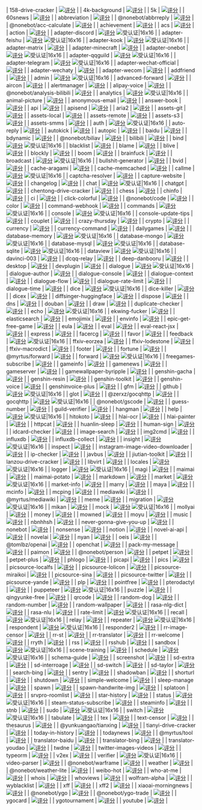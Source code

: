 | 158-drive-cracker | [![评分](https://badge.koishi.chat/rating/koishi-plugin-158-drive-cracker)](https://www.npmjs.com/package/koishi-plugin-158-drive-cracker) |
| 4k-background | [![评分](https://badge.koishi.chat/rating/koishi-plugin-4k-background)](https://www.npmjs.com/package/koishi-plugin-4k-background) |
| 5k | [![评分](https://badge.koishi.chat/rating/koishi-plugin-5k)](https://www.npmjs.com/package/koishi-plugin-5k) |
| 60snews | [![评分](https://badge.koishi.chat/rating/koishi-plugin-60snews)](https://www.npmjs.com/package/koishi-plugin-60snews) |
| abbreviation | [![评分](https://badge.koishi.chat/rating/koishi-plugin-abbreviation)](https://www.npmjs.com/package/koishi-plugin-abbreviation) |
| @nonebot/abbrreply | [![评分](https://badge.koishi.chat/rating/@nonebot/koishi-plugin-abbrreply)](https://www.npmjs.com/package/%40nonebot%2Fkoishi-plugin-abbrreply) |
| @nonebot/acc-calculate | [![评分](https://badge.koishi.chat/rating/@nonebot/koishi-plugin-acc-calculate)](https://www.npmjs.com/package/%40nonebot%2Fkoishi-plugin-acc-calculate) |
| achievement | [![评分](https://badge.koishi.chat/rating/koishi-plugin-achievement)](https://www.npmjs.com/package/koishi-plugin-achievement) |
| acs | [![评分](https://badge.koishi.chat/rating/koishi-plugin-acs)](https://www.npmjs.com/package/koishi-plugin-acs) |
| action | [![评分](https://badge.koishi.chat/rating/koishi-plugin-action)](https://www.npmjs.com/package/koishi-plugin-action) |
| adapter-discord | [![评分](https://badge.koishi.chat/rating/@koishijs/plugin-adapter-discord)](https://www.npmjs.com/package/%40koishijs%2Fplugin-adapter-discord) ![受认证|16x16](upload://nEu5NpYObSUxSNq2YszbREIgDoE.png) |
| adapter-feishu | [![评分](https://badge.koishi.chat/rating/@koishijs/plugin-adapter-feishu)](https://www.npmjs.com/package/%40koishijs%2Fplugin-adapter-feishu) ![受认证|16x16](upload://nEu5NpYObSUxSNq2YszbREIgDoE.png) |
| adapter-kook | [![评分](https://badge.koishi.chat/rating/@koishijs/plugin-adapter-kook)](https://www.npmjs.com/package/%40koishijs%2Fplugin-adapter-kook) ![受认证|16x16](upload://nEu5NpYObSUxSNq2YszbREIgDoE.png) |
| adapter-matrix | [![评分](https://badge.koishi.chat/rating/koishi-plugin-adapter-matrix)](https://www.npmjs.com/package/koishi-plugin-adapter-matrix) |
| adapter-minecraft | [![评分](https://badge.koishi.chat/rating/koishi-plugin-adapter-minecraft)](https://www.npmjs.com/package/koishi-plugin-adapter-minecraft) |
| adapter-onebot | [![评分](https://badge.koishi.chat/rating/@koishijs/plugin-adapter-onebot)](https://www.npmjs.com/package/%40koishijs%2Fplugin-adapter-onebot) ![受认证|16x16](upload://nEu5NpYObSUxSNq2YszbREIgDoE.png) |
| adapter-qqguild | [![评分](https://badge.koishi.chat/rating/@koishijs/plugin-adapter-qqguild)](https://www.npmjs.com/package/%40koishijs%2Fplugin-adapter-qqguild) ![受认证|16x16](upload://nEu5NpYObSUxSNq2YszbREIgDoE.png) |
| adapter-telegram | [![评分](https://badge.koishi.chat/rating/@koishijs/plugin-adapter-telegram)](https://www.npmjs.com/package/%40koishijs%2Fplugin-adapter-telegram) ![受认证|16x16](upload://nEu5NpYObSUxSNq2YszbREIgDoE.png) |
| adapter-wechat-official | [![评分](https://badge.koishi.chat/rating/koishi-plugin-adapter-wechat-official)](https://www.npmjs.com/package/koishi-plugin-adapter-wechat-official) |
| adapter-wechaty | [![评分](https://badge.koishi.chat/rating/koishi-plugin-adapter-wechaty)](https://www.npmjs.com/package/koishi-plugin-adapter-wechaty) |
| adapter-wecom | [![评分](https://badge.koishi.chat/rating/koishi-plugin-adapter-wecom)](https://www.npmjs.com/package/koishi-plugin-adapter-wecom) |
| addfriend | [![评分](https://badge.koishi.chat/rating/koishi-plugin-addfriend)](https://www.npmjs.com/package/koishi-plugin-addfriend) |
| admin | [![评分](https://badge.koishi.chat/rating/@koishijs/plugin-admin)](https://www.npmjs.com/package/%40koishijs%2Fplugin-admin) ![受认证|16x16](upload://nEu5NpYObSUxSNq2YszbREIgDoE.png) |
| advanced-forward | [![评分](https://badge.koishi.chat/rating/koishi-plugin-advanced-forward)](https://www.npmjs.com/package/koishi-plugin-advanced-forward) |
| aircon | [![评分](https://badge.koishi.chat/rating/koishi-plugin-aircon)](https://www.npmjs.com/package/koishi-plugin-aircon) |
| alertmanager | [![评分](https://badge.koishi.chat/rating/koishi-plugin-alertmanager)](https://www.npmjs.com/package/koishi-plugin-alertmanager) |
| alipay-voice | [![评分](https://badge.koishi.chat/rating/koishi-plugin-alipay-voice)](https://www.npmjs.com/package/koishi-plugin-alipay-voice) |
| @nonebot/analysis-bilibili | [![评分](https://badge.koishi.chat/rating/@nonebot/koishi-plugin-analysis-bilibili)](https://www.npmjs.com/package/%40nonebot%2Fkoishi-plugin-analysis-bilibili) |
| analytics | [![评分](https://badge.koishi.chat/rating/@koishijs/plugin-analytics)](https://www.npmjs.com/package/%40koishijs%2Fplugin-analytics) ![受认证|16x16](upload://nEu5NpYObSUxSNq2YszbREIgDoE.png) |
| animal-picture | [![评分](https://badge.koishi.chat/rating/koishi-plugin-animal-picture)](https://www.npmjs.com/package/koishi-plugin-animal-picture) |
| anonymous-email | [![评分](https://badge.koishi.chat/rating/koishi-plugin-anonymous-email)](https://www.npmjs.com/package/koishi-plugin-anonymous-email) |
| answer-book | [![评分](https://badge.koishi.chat/rating/koishi-plugin-answer-book)](https://www.npmjs.com/package/koishi-plugin-answer-book) |
| api | [![评分](https://badge.koishi.chat/rating/koishi-plugin-api)](https://www.npmjs.com/package/koishi-plugin-api) |
| apisend | [![评分](https://badge.koishi.chat/rating/koishi-plugin-apisend)](https://www.npmjs.com/package/koishi-plugin-apisend) |
| aria2 | [![评分](https://badge.koishi.chat/rating/koishi-plugin-aria2)](https://www.npmjs.com/package/koishi-plugin-aria2) |
| assets-git | [![评分](https://badge.koishi.chat/rating/koishi-plugin-assets-git)](https://www.npmjs.com/package/koishi-plugin-assets-git) |
| assets-local | [![评分](https://badge.koishi.chat/rating/koishi-plugin-assets-local)](https://www.npmjs.com/package/koishi-plugin-assets-local) |
| assets-remote | [![评分](https://badge.koishi.chat/rating/koishi-plugin-assets-remote)](https://www.npmjs.com/package/koishi-plugin-assets-remote) |
| assets-s3 | [![评分](https://badge.koishi.chat/rating/koishi-plugin-assets-s3)](https://www.npmjs.com/package/koishi-plugin-assets-s3) |
| assets-smms | [![评分](https://badge.koishi.chat/rating/koishi-plugin-assets-smms)](https://www.npmjs.com/package/koishi-plugin-assets-smms) |
| auth | [![评分](https://badge.koishi.chat/rating/@koishijs/plugin-auth)](https://www.npmjs.com/package/%40koishijs%2Fplugin-auth) ![受认证|16x16](upload://nEu5NpYObSUxSNq2YszbREIgDoE.png) |
| auto-reply | [![评分](https://badge.koishi.chat/rating/koishi-plugin-auto-reply)](https://www.npmjs.com/package/koishi-plugin-auto-reply) |
| autokick | [![评分](https://badge.koishi.chat/rating/koishi-plugin-autokick)](https://www.npmjs.com/package/koishi-plugin-autokick) |
| autopic | [![评分](https://badge.koishi.chat/rating/koishi-plugin-autopic)](https://www.npmjs.com/package/koishi-plugin-autopic) |
| baidu | [![评分](https://badge.koishi.chat/rating/koishi-plugin-baidu)](https://www.npmjs.com/package/koishi-plugin-baidu) |
| bdynamic | [![评分](https://badge.koishi.chat/rating/koishi-plugin-bdynamic)](https://www.npmjs.com/package/koishi-plugin-bdynamic) |
| @nonebot/biliav | [![评分](https://badge.koishi.chat/rating/@nonebot/koishi-plugin-biliav)](https://www.npmjs.com/package/%40nonebot%2Fkoishi-plugin-biliav) |
| bilibili | [![评分](https://badge.koishi.chat/rating/koishi-plugin-bilibili)](https://www.npmjs.com/package/koishi-plugin-bilibili) |
| bind | [![评分](https://badge.koishi.chat/rating/@koishijs/plugin-bind)](https://www.npmjs.com/package/%40koishijs%2Fplugin-bind) ![受认证|16x16](upload://nEu5NpYObSUxSNq2YszbREIgDoE.png) |
| blacklist | [![评分](https://badge.koishi.chat/rating/koishi-plugin-blacklist)](https://www.npmjs.com/package/koishi-plugin-blacklist) |
| blame | [![评分](https://badge.koishi.chat/rating/koishi-plugin-blame)](https://www.npmjs.com/package/koishi-plugin-blame) |
| blive | [![评分](https://badge.koishi.chat/rating/koishi-plugin-blive)](https://www.npmjs.com/package/koishi-plugin-blive) |
| blockly | [![评分](https://badge.koishi.chat/rating/koishi-plugin-blockly)](https://www.npmjs.com/package/koishi-plugin-blockly) |
| boom | [![评分](https://badge.koishi.chat/rating/koishi-plugin-boom)](https://www.npmjs.com/package/koishi-plugin-boom) |
| brainfuck | [![评分](https://badge.koishi.chat/rating/koishi-plugin-brainfuck)](https://www.npmjs.com/package/koishi-plugin-brainfuck) |
| broadcast | [![评分](https://badge.koishi.chat/rating/@koishijs/plugin-broadcast)](https://www.npmjs.com/package/%40koishijs%2Fplugin-broadcast) ![受认证|16x16](upload://nEu5NpYObSUxSNq2YszbREIgDoE.png) |
| bullshit-generator | [![评分](https://badge.koishi.chat/rating/koishi-plugin-bullshit-generator)](https://www.npmjs.com/package/koishi-plugin-bullshit-generator) |
| bvid | [![评分](https://badge.koishi.chat/rating/koishi-plugin-bvid)](https://www.npmjs.com/package/koishi-plugin-bvid) |
| cache-aragami | [![评分](https://badge.koishi.chat/rating/koishi-plugin-cache-aragami)](https://www.npmjs.com/package/koishi-plugin-cache-aragami) |
| cache-memcached | [![评分](https://badge.koishi.chat/rating/koishi-plugin-cache-memcached)](https://www.npmjs.com/package/koishi-plugin-cache-memcached) |
| callme | [![评分](https://badge.koishi.chat/rating/@koishijs/plugin-callme)](https://www.npmjs.com/package/%40koishijs%2Fplugin-callme) ![受认证|16x16](upload://nEu5NpYObSUxSNq2YszbREIgDoE.png) |
| captcha-resolver | [![评分](https://badge.koishi.chat/rating/koishi-plugin-captcha-resolver)](https://www.npmjs.com/package/koishi-plugin-captcha-resolver) |
| capture-website | [![评分](https://badge.koishi.chat/rating/koishi-plugin-capture-website)](https://www.npmjs.com/package/koishi-plugin-capture-website) |
| changelog | [![评分](https://badge.koishi.chat/rating/koishi-plugin-changelog)](https://www.npmjs.com/package/koishi-plugin-changelog) |
| chat | [![评分](https://badge.koishi.chat/rating/@koishijs/plugin-chat)](https://www.npmjs.com/package/%40koishijs%2Fplugin-chat) ![受认证|16x16](upload://nEu5NpYObSUxSNq2YszbREIgDoE.png) |
| chatgpt | [![评分](https://badge.koishi.chat/rating/koishi-plugin-chatgpt)](https://www.npmjs.com/package/koishi-plugin-chatgpt) |
| chentong-drive-cracker | [![评分](https://badge.koishi.chat/rating/koishi-plugin-chentong-drive-cracker)](https://www.npmjs.com/package/koishi-plugin-chentong-drive-cracker) |
| chess | [![评分](https://badge.koishi.chat/rating/koishi-plugin-chess)](https://www.npmjs.com/package/koishi-plugin-chess) |
| chinfo | [![评分](https://badge.koishi.chat/rating/koishi-plugin-chinfo)](https://www.npmjs.com/package/koishi-plugin-chinfo) |
| ci | [![评分](https://badge.koishi.chat/rating/koishi-plugin-ci)](https://www.npmjs.com/package/koishi-plugin-ci) |
| click-colorful | [![评分](https://badge.koishi.chat/rating/koishi-plugin-click-colorful)](https://www.npmjs.com/package/koishi-plugin-click-colorful) |
| @nonebot/code | [![评分](https://badge.koishi.chat/rating/@nonebot/koishi-plugin-code)](https://www.npmjs.com/package/%40nonebot%2Fkoishi-plugin-code) |
| color | [![评分](https://badge.koishi.chat/rating/koishi-plugin-color)](https://www.npmjs.com/package/koishi-plugin-color) |
| command-webhook | [![评分](https://badge.koishi.chat/rating/koishi-plugin-command-webhook)](https://www.npmjs.com/package/koishi-plugin-command-webhook) |
| commands | [![评分](https://badge.koishi.chat/rating/@koishijs/plugin-commands)](https://www.npmjs.com/package/%40koishijs%2Fplugin-commands) ![受认证|16x16](upload://nEu5NpYObSUxSNq2YszbREIgDoE.png) |
| console | [![评分](https://badge.koishi.chat/rating/@koishijs/plugin-console)](https://www.npmjs.com/package/%40koishijs%2Fplugin-console) ![受认证|16x16](upload://nEu5NpYObSUxSNq2YszbREIgDoE.png) |
| console-update-tips | [![评分](https://badge.koishi.chat/rating/koishi-plugin-console-update-tips)](https://www.npmjs.com/package/koishi-plugin-console-update-tips) |
| couplet | [![评分](https://badge.koishi.chat/rating/koishi-plugin-couplet)](https://www.npmjs.com/package/koishi-plugin-couplet) |
| crazy-thursday | [![评分](https://badge.koishi.chat/rating/koishi-plugin-crazy-thursday)](https://www.npmjs.com/package/koishi-plugin-crazy-thursday) |
| crypto | [![评分](https://badge.koishi.chat/rating/koishi-plugin-crypto)](https://www.npmjs.com/package/koishi-plugin-crypto) |
| currency | [![评分](https://badge.koishi.chat/rating/koishi-plugin-currency)](https://www.npmjs.com/package/koishi-plugin-currency) |
| currency-command | [![评分](https://badge.koishi.chat/rating/koishi-plugin-currency-command)](https://www.npmjs.com/package/koishi-plugin-currency-command) |
| dailygames | [![评分](https://badge.koishi.chat/rating/koishi-plugin-dailygames)](https://www.npmjs.com/package/koishi-plugin-dailygames) |
| database-memory | [![评分](https://badge.koishi.chat/rating/@koishijs/plugin-database-memory)](https://www.npmjs.com/package/%40koishijs%2Fplugin-database-memory) ![受认证|16x16](upload://nEu5NpYObSUxSNq2YszbREIgDoE.png) |
| database-mongo | [![评分](https://badge.koishi.chat/rating/@koishijs/plugin-database-mongo)](https://www.npmjs.com/package/%40koishijs%2Fplugin-database-mongo) ![受认证|16x16](upload://nEu5NpYObSUxSNq2YszbREIgDoE.png) |
| database-mysql | [![评分](https://badge.koishi.chat/rating/@koishijs/plugin-database-mysql)](https://www.npmjs.com/package/%40koishijs%2Fplugin-database-mysql) ![受认证|16x16](upload://nEu5NpYObSUxSNq2YszbREIgDoE.png) |
| database-sqlite | [![评分](https://badge.koishi.chat/rating/@koishijs/plugin-database-sqlite)](https://www.npmjs.com/package/%40koishijs%2Fplugin-database-sqlite) ![受认证|16x16](upload://nEu5NpYObSUxSNq2YszbREIgDoE.png) |
| dataview | [![评分](https://badge.koishi.chat/rating/@koishijs/plugin-dataview)](https://www.npmjs.com/package/%40koishijs%2Fplugin-dataview) ![受认证|16x16](upload://nEu5NpYObSUxSNq2YszbREIgDoE.png) |
| davinci-003 | [![评分](https://badge.koishi.chat/rating/koishi-plugin-davinci-003)](https://www.npmjs.com/package/koishi-plugin-davinci-003) |
| dcqq-relay | [![评分](https://badge.koishi.chat/rating/koishi-plugin-dcqq-relay)](https://www.npmjs.com/package/koishi-plugin-dcqq-relay) |
| deep-danbooru | [![评分](https://badge.koishi.chat/rating/koishi-plugin-deep-danbooru)](https://www.npmjs.com/package/koishi-plugin-deep-danbooru) |
| desktop | [![评分](https://badge.koishi.chat/rating/koishi-plugin-desktop)](https://www.npmjs.com/package/koishi-plugin-desktop) |
| devplugin | [![评分](https://badge.koishi.chat/rating/koishi-plugin-devplugin)](https://www.npmjs.com/package/koishi-plugin-devplugin) |
| dialogue | [![评分](https://badge.koishi.chat/rating/koishi-plugin-dialogue)](https://www.npmjs.com/package/koishi-plugin-dialogue) ![受认证|16x16](upload://nEu5NpYObSUxSNq2YszbREIgDoE.png) |
| dialogue-author | [![评分](https://badge.koishi.chat/rating/koishi-plugin-dialogue-author)](https://www.npmjs.com/package/koishi-plugin-dialogue-author) |
| dialogue-console | [![评分](https://badge.koishi.chat/rating/koishi-plugin-dialogue-console)](https://www.npmjs.com/package/koishi-plugin-dialogue-console) |
| dialogue-context | [![评分](https://badge.koishi.chat/rating/koishi-plugin-dialogue-context)](https://www.npmjs.com/package/koishi-plugin-dialogue-context) |
| dialogue-flow | [![评分](https://badge.koishi.chat/rating/koishi-plugin-dialogue-flow)](https://www.npmjs.com/package/koishi-plugin-dialogue-flow) |
| dialogue-rate-limit | [![评分](https://badge.koishi.chat/rating/koishi-plugin-dialogue-rate-limit)](https://www.npmjs.com/package/koishi-plugin-dialogue-rate-limit) |
| dialogue-time | [![评分](https://badge.koishi.chat/rating/koishi-plugin-dialogue-time)](https://www.npmjs.com/package/koishi-plugin-dialogue-time) |
| dice | [![评分](https://badge.koishi.chat/rating/koishi-plugin-dice)](https://www.npmjs.com/package/koishi-plugin-dice) ![受认证|16x16](upload://nEu5NpYObSUxSNq2YszbREIgDoE.png) |
| dice-killer | [![评分](https://badge.koishi.chat/rating/koishi-plugin-dice-killer)](https://www.npmjs.com/package/koishi-plugin-dice-killer) |
| dicex | [![评分](https://badge.koishi.chat/rating/koishi-plugin-dicex)](https://www.npmjs.com/package/koishi-plugin-dicex) |
| diffsinger-huggingface | [![评分](https://badge.koishi.chat/rating/koishi-plugin-diffsinger-huggingface)](https://www.npmjs.com/package/koishi-plugin-diffsinger-huggingface) |
| dispose | [![评分](https://badge.koishi.chat/rating/koishi-plugin-dispose)](https://www.npmjs.com/package/koishi-plugin-dispose) |
| dns | [![评分](https://badge.koishi.chat/rating/koishi-plugin-dns)](https://www.npmjs.com/package/koishi-plugin-dns) |
| douban | [![评分](https://badge.koishi.chat/rating/koishi-plugin-douban)](https://www.npmjs.com/package/koishi-plugin-douban) |
| draw | [![评分](https://badge.koishi.chat/rating/koishi-plugin-draw)](https://www.npmjs.com/package/koishi-plugin-draw) |
| duplicate-checker | [![评分](https://badge.koishi.chat/rating/koishi-plugin-duplicate-checker)](https://www.npmjs.com/package/koishi-plugin-duplicate-checker) |
| echo | [![评分](https://badge.koishi.chat/rating/@koishijs/plugin-echo)](https://www.npmjs.com/package/%40koishijs%2Fplugin-echo) ![受认证|16x16](upload://nEu5NpYObSUxSNq2YszbREIgDoE.png) |
| ekwing-fucker | [![评分](https://badge.koishi.chat/rating/koishi-plugin-ekwing-fucker)](https://www.npmjs.com/package/koishi-plugin-ekwing-fucker) |
| elasticsearch | [![评分](https://badge.koishi.chat/rating/koishi-plugin-elasticsearch)](https://www.npmjs.com/package/koishi-plugin-elasticsearch) |
| emojimix | [![评分](https://badge.koishi.chat/rating/koishi-plugin-emojimix)](https://www.npmjs.com/package/koishi-plugin-emojimix) |
| envinfo | [![评分](https://badge.koishi.chat/rating/koishi-plugin-envinfo)](https://www.npmjs.com/package/koishi-plugin-envinfo) |
| epic-get-free-game | [![评分](https://badge.koishi.chat/rating/koishi-plugin-epic-get-free-game)](https://www.npmjs.com/package/koishi-plugin-epic-get-free-game) |
| eula | [![评分](https://badge.koishi.chat/rating/koishi-plugin-eula)](https://www.npmjs.com/package/koishi-plugin-eula) |
| eval | [![评分](https://badge.koishi.chat/rating/koishi-plugin-eval)](https://www.npmjs.com/package/koishi-plugin-eval) |
| eval-react-jsx | [![评分](https://badge.koishi.chat/rating/koishi-plugin-eval-react-jsx)](https://www.npmjs.com/package/koishi-plugin-eval-react-jsx) |
| express | [![评分](https://badge.koishi.chat/rating/koishi-plugin-express)](https://www.npmjs.com/package/koishi-plugin-express) |
| facercg | [![评分](https://badge.koishi.chat/rating/koishi-plugin-facercg)](https://www.npmjs.com/package/koishi-plugin-facercg) |
| favor | [![评分](https://badge.koishi.chat/rating/koishi-plugin-favor)](https://www.npmjs.com/package/koishi-plugin-favor) |
| feedback | [![评分](https://badge.koishi.chat/rating/@koishijs/plugin-feedback)](https://www.npmjs.com/package/%40koishijs%2Fplugin-feedback) ![受认证|16x16](upload://nEu5NpYObSUxSNq2YszbREIgDoE.png) |
| ffxiv-eorzea | [![评分](https://badge.koishi.chat/rating/koishi-plugin-ffxiv-eorzea)](https://www.npmjs.com/package/koishi-plugin-ffxiv-eorzea) |
| ffxiv-lodestone | [![评分](https://badge.koishi.chat/rating/koishi-plugin-ffxiv-lodestone)](https://www.npmjs.com/package/koishi-plugin-ffxiv-lodestone) |
| ffxiv-macrodict | [![评分](https://badge.koishi.chat/rating/koishi-plugin-ffxiv-macrodict)](https://www.npmjs.com/package/koishi-plugin-ffxiv-macrodict) |
| footer | [![评分](https://badge.koishi.chat/rating/koishi-plugin-footer)](https://www.npmjs.com/package/koishi-plugin-footer) |
| fortune | [![评分](https://badge.koishi.chat/rating/koishi-plugin-fortune)](https://www.npmjs.com/package/koishi-plugin-fortune) |
| @myrtus/forward | [![评分](https://badge.koishi.chat/rating/@myrtus/koishi-plugin-forward)](https://www.npmjs.com/package/%40myrtus%2Fkoishi-plugin-forward) |
| forward | [![评分](https://badge.koishi.chat/rating/koishi-plugin-forward)](https://www.npmjs.com/package/koishi-plugin-forward) ![受认证|16x16](upload://nEu5NpYObSUxSNq2YszbREIgDoE.png) |
| freegames-subscribe | [![评分](https://badge.koishi.chat/rating/koishi-plugin-freegames-subscribe)](https://www.npmjs.com/package/koishi-plugin-freegames-subscribe) |
| gameinfo | [![评分](https://badge.koishi.chat/rating/koishi-plugin-gameinfo)](https://www.npmjs.com/package/koishi-plugin-gameinfo) |
| gamenews | [![评分](https://badge.koishi.chat/rating/koishi-plugin-gamenews)](https://www.npmjs.com/package/koishi-plugin-gamenews) |
| gameserver | [![评分](https://badge.koishi.chat/rating/koishi-plugin-gameserver)](https://www.npmjs.com/package/koishi-plugin-gameserver) |
| gamewallpaper-byripple | [![评分](https://badge.koishi.chat/rating/koishi-plugin-gamewallpaper-byripple)](https://www.npmjs.com/package/koishi-plugin-gamewallpaper-byripple) |
| genshin-gacha | [![评分](https://badge.koishi.chat/rating/koishi-plugin-genshin-gacha)](https://www.npmjs.com/package/koishi-plugin-genshin-gacha) |
| genshin-resin | [![评分](https://badge.koishi.chat/rating/koishi-plugin-genshin-resin)](https://www.npmjs.com/package/koishi-plugin-genshin-resin) |
| genshin-toolkit | [![评分](https://badge.koishi.chat/rating/koishi-plugin-genshin-toolkit)](https://www.npmjs.com/package/koishi-plugin-genshin-toolkit) |
| genshin-voice | [![评分](https://badge.koishi.chat/rating/koishi-plugin-genshin-voice)](https://www.npmjs.com/package/koishi-plugin-genshin-voice) |
| genshinvoice-plus | [![评分](https://badge.koishi.chat/rating/koishi-plugin-genshinvoice-plus)](https://www.npmjs.com/package/koishi-plugin-genshinvoice-plus) |
| gfm | [![评分](https://badge.koishi.chat/rating/koishi-plugin-gfm)](https://www.npmjs.com/package/koishi-plugin-gfm) |
| github | [![评分](https://badge.koishi.chat/rating/koishi-plugin-github)](https://www.npmjs.com/package/koishi-plugin-github) ![受认证|16x16](upload://nEu5NpYObSUxSNq2YszbREIgDoE.png) |
| glot | [![评分](https://badge.koishi.chat/rating/koishi-plugin-glot)](https://www.npmjs.com/package/koishi-plugin-glot) |
| @zerxz/gocqhttp | [![评分](https://badge.koishi.chat/rating/@zerxz/koishi-plugin-gocqhttp)](https://www.npmjs.com/package/%40zerxz%2Fkoishi-plugin-gocqhttp) |
| gocqhttp | [![评分](https://badge.koishi.chat/rating/koishi-plugin-gocqhttp)](https://www.npmjs.com/package/koishi-plugin-gocqhttp) ![受认证|16x16](upload://nEu5NpYObSUxSNq2YszbREIgDoE.png) |
| @nonebot/gscode | [![评分](https://badge.koishi.chat/rating/@nonebot/koishi-plugin-gscode)](https://www.npmjs.com/package/%40nonebot%2Fkoishi-plugin-gscode) |
| guess-number | [![评分](https://badge.koishi.chat/rating/koishi-plugin-guess-number)](https://www.npmjs.com/package/koishi-plugin-guess-number) |
| guild-verifier | [![评分](https://badge.koishi.chat/rating/koishi-plugin-guild-verifier)](https://www.npmjs.com/package/koishi-plugin-guild-verifier) |
| hangman | [![评分](https://badge.koishi.chat/rating/koishi-plugin-hangman)](https://www.npmjs.com/package/koishi-plugin-hangman) |
| help | [![评分](https://badge.koishi.chat/rating/@koishijs/plugin-help)](https://www.npmjs.com/package/%40koishijs%2Fplugin-help) ![受认证|16x16](upload://nEu5NpYObSUxSNq2YszbREIgDoE.png) |
| hitokoto | [![评分](https://badge.koishi.chat/rating/koishi-plugin-hitokoto)](https://www.npmjs.com/package/koishi-plugin-hitokoto) |
| hlai-ocr | [![评分](https://badge.koishi.chat/rating/koishi-plugin-hlai-ocr)](https://www.npmjs.com/package/koishi-plugin-hlai-ocr) |
| hlai-painter | [![评分](https://badge.koishi.chat/rating/koishi-plugin-hlai-painter)](https://www.npmjs.com/package/koishi-plugin-hlai-painter) |
| httpcat | [![评分](https://badge.koishi.chat/rating/koishi-plugin-httpcat)](https://www.npmjs.com/package/koishi-plugin-httpcat) |
| huanlin-sleep | [![评分](https://badge.koishi.chat/rating/koishi-plugin-huanlin-sleep)](https://www.npmjs.com/package/koishi-plugin-huanlin-sleep) |
| human-sign | [![评分](https://badge.koishi.chat/rating/koishi-plugin-human-sign)](https://www.npmjs.com/package/koishi-plugin-human-sign) |
| idcard-checker | [![评分](https://badge.koishi.chat/rating/koishi-plugin-idcard-checker)](https://www.npmjs.com/package/koishi-plugin-idcard-checker) |
| image-search | [![评分](https://badge.koishi.chat/rating/koishi-plugin-image-search)](https://www.npmjs.com/package/koishi-plugin-image-search) |
| img2cmd | [![评分](https://badge.koishi.chat/rating/koishi-plugin-img2cmd)](https://www.npmjs.com/package/koishi-plugin-img2cmd) |
| influxdb | [![评分](https://badge.koishi.chat/rating/koishi-plugin-influxdb)](https://www.npmjs.com/package/koishi-plugin-influxdb) |
| influxdb-collect | [![评分](https://badge.koishi.chat/rating/koishi-plugin-influxdb-collect)](https://www.npmjs.com/package/koishi-plugin-influxdb-collect) |
| insight | [![评分](https://badge.koishi.chat/rating/@koishijs/plugin-insight)](https://www.npmjs.com/package/%40koishijs%2Fplugin-insight) ![受认证|16x16](upload://nEu5NpYObSUxSNq2YszbREIgDoE.png) |
| inspect | [![评分](https://badge.koishi.chat/rating/koishi-plugin-inspect)](https://www.npmjs.com/package/koishi-plugin-inspect) |
| instagram-image-video-downloader | [![评分](https://badge.koishi.chat/rating/koishi-plugin-instagram-image-video-downloader)](https://www.npmjs.com/package/koishi-plugin-instagram-image-video-downloader) |
| ip-checker | [![评分](https://badge.koishi.chat/rating/koishi-plugin-ip-checker)](https://www.npmjs.com/package/koishi-plugin-ip-checker) |
| javbus | [![评分](https://badge.koishi.chat/rating/koishi-plugin-javbus)](https://www.npmjs.com/package/koishi-plugin-javbus) |
| jiutian-toolkit | [![评分](https://badge.koishi.chat/rating/koishi-plugin-jiutian-toolkit)](https://www.npmjs.com/package/koishi-plugin-jiutian-toolkit) |
| lanzou-drive-cracker | [![评分](https://badge.koishi.chat/rating/koishi-plugin-lanzou-drive-cracker)](https://www.npmjs.com/package/koishi-plugin-lanzou-drive-cracker) |
| libvirt | [![评分](https://badge.koishi.chat/rating/koishi-plugin-libvirt)](https://www.npmjs.com/package/koishi-plugin-libvirt) |
| locales | [![评分](https://badge.koishi.chat/rating/@koishijs/plugin-locales)](https://www.npmjs.com/package/%40koishijs%2Fplugin-locales) ![受认证|16x16](upload://nEu5NpYObSUxSNq2YszbREIgDoE.png) |
| logger | [![评分](https://badge.koishi.chat/rating/@koishijs/plugin-logger)](https://www.npmjs.com/package/%40koishijs%2Fplugin-logger) ![受认证|16x16](upload://nEu5NpYObSUxSNq2YszbREIgDoE.png) |
| magi | [![评分](https://badge.koishi.chat/rating/koishi-plugin-magi)](https://www.npmjs.com/package/koishi-plugin-magi) |
| maimai | [![评分](https://badge.koishi.chat/rating/koishi-plugin-maimai)](https://www.npmjs.com/package/koishi-plugin-maimai) |
| maimai-potato | [![评分](https://badge.koishi.chat/rating/koishi-plugin-maimai-potato)](https://www.npmjs.com/package/koishi-plugin-maimai-potato) |
| markdown | [![评分](https://badge.koishi.chat/rating/koishi-plugin-markdown)](https://www.npmjs.com/package/koishi-plugin-markdown) |
| market | [![评分](https://badge.koishi.chat/rating/@koishijs/plugin-market)](https://www.npmjs.com/package/%40koishijs%2Fplugin-market) ![受认证|16x16](upload://nEu5NpYObSUxSNq2YszbREIgDoE.png) |
| market-info | [![评分](https://badge.koishi.chat/rating/koishi-plugin-market-info)](https://www.npmjs.com/package/koishi-plugin-market-info) |
| marry | [![评分](https://badge.koishi.chat/rating/koishi-plugin-marry)](https://www.npmjs.com/package/koishi-plugin-marry) |
| maya | [![评分](https://badge.koishi.chat/rating/koishi-plugin-maya)](https://www.npmjs.com/package/koishi-plugin-maya) |
| mcinfo | [![评分](https://badge.koishi.chat/rating/koishi-plugin-mcinfo)](https://www.npmjs.com/package/koishi-plugin-mcinfo) |
| mcping | [![评分](https://badge.koishi.chat/rating/koishi-plugin-mcping)](https://www.npmjs.com/package/koishi-plugin-mcping) |
| mediawiki | [![评分](https://badge.koishi.chat/rating/koishi-plugin-mediawiki)](https://www.npmjs.com/package/koishi-plugin-mediawiki) |
| @myrtus/mediawiki | [![评分](https://badge.koishi.chat/rating/@myrtus/koishi-plugin-mediawiki)](https://www.npmjs.com/package/%40myrtus%2Fkoishi-plugin-mediawiki) |
| meme | [![评分](https://badge.koishi.chat/rating/koishi-plugin-meme)](https://www.npmjs.com/package/koishi-plugin-meme) |
| migration | [![评分](https://badge.koishi.chat/rating/koishi-plugin-migration)](https://www.npmjs.com/package/koishi-plugin-migration) ![受认证|16x16](upload://nEu5NpYObSUxSNq2YszbREIgDoE.png) |
| mikan | [![评分](https://badge.koishi.chat/rating/koishi-plugin-mikan)](https://www.npmjs.com/package/koishi-plugin-mikan) |
| mock | [![评分](https://badge.koishi.chat/rating/@koishijs/plugin-mock)](https://www.npmjs.com/package/%40koishijs%2Fplugin-mock) ![受认证|16x16](upload://nEu5NpYObSUxSNq2YszbREIgDoE.png) |
| mollyai | [![评分](https://badge.koishi.chat/rating/koishi-plugin-mollyai)](https://www.npmjs.com/package/koishi-plugin-mollyai) |
| money | [![评分](https://badge.koishi.chat/rating/koishi-plugin-money)](https://www.npmjs.com/package/koishi-plugin-money) |
| mowned | [![评分](https://badge.koishi.chat/rating/koishi-plugin-mowned)](https://www.npmjs.com/package/koishi-plugin-mowned) |
| moyu | [![评分](https://badge.koishi.chat/rating/koishi-plugin-moyu)](https://www.npmjs.com/package/koishi-plugin-moyu) |
| music | [![评分](https://badge.koishi.chat/rating/koishi-plugin-music)](https://www.npmjs.com/package/koishi-plugin-music) |
| nbnhhsh | [![评分](https://badge.koishi.chat/rating/koishi-plugin-nbnhhsh)](https://www.npmjs.com/package/koishi-plugin-nbnhhsh) |
| never-gonna-give-you-up | [![评分](https://badge.koishi.chat/rating/koishi-plugin-never-gonna-give-you-up)](https://www.npmjs.com/package/koishi-plugin-never-gonna-give-you-up) |
| nonebot | [![评分](https://badge.koishi.chat/rating/koishi-plugin-nonebot)](https://www.npmjs.com/package/koishi-plugin-nonebot) |
| nonsense | [![评分](https://badge.koishi.chat/rating/koishi-plugin-nonsense)](https://www.npmjs.com/package/koishi-plugin-nonsense) |
| notion | [![评分](https://badge.koishi.chat/rating/koishi-plugin-notion)](https://www.npmjs.com/package/koishi-plugin-notion) |
| novel-ai-api | [![评分](https://badge.koishi.chat/rating/koishi-plugin-novel-ai-api)](https://www.npmjs.com/package/koishi-plugin-novel-ai-api) |
| novelai | [![评分](https://badge.koishi.chat/rating/koishi-plugin-novelai)](https://www.npmjs.com/package/koishi-plugin-novelai) |
| nyan | [![评分](https://badge.koishi.chat/rating/koishi-plugin-nyan)](https://www.npmjs.com/package/koishi-plugin-nyan) |
| oeis | [![评分](https://badge.koishi.chat/rating/koishi-plugin-oeis)](https://www.npmjs.com/package/koishi-plugin-oeis) |
| @tomlbz/openai | [![评分](https://badge.koishi.chat/rating/@tomlbz/koishi-plugin-openai)](https://www.npmjs.com/package/%40tomlbz%2Fkoishi-plugin-openai) |
| openchat | [![评分](https://badge.koishi.chat/rating/koishi-plugin-openchat)](https://www.npmjs.com/package/koishi-plugin-openchat) |
| pack-my-message | [![评分](https://badge.koishi.chat/rating/koishi-plugin-pack-my-message)](https://www.npmjs.com/package/koishi-plugin-pack-my-message) |
| paimon | [![评分](https://badge.koishi.chat/rating/koishi-plugin-paimon)](https://www.npmjs.com/package/koishi-plugin-paimon) |
| @nonebot/person | [![评分](https://badge.koishi.chat/rating/@nonebot/koishi-plugin-person)](https://www.npmjs.com/package/%40nonebot%2Fkoishi-plugin-person) |
| petpet | [![评分](https://badge.koishi.chat/rating/koishi-plugin-petpet)](https://www.npmjs.com/package/koishi-plugin-petpet) |
| petpet-plus | [![评分](https://badge.koishi.chat/rating/koishi-plugin-petpet-plus)](https://www.npmjs.com/package/koishi-plugin-petpet-plus) |
| phlogo | [![评分](https://badge.koishi.chat/rating/koishi-plugin-phlogo)](https://www.npmjs.com/package/koishi-plugin-phlogo) |
| picapi | [![评分](https://badge.koishi.chat/rating/koishi-plugin-picapi)](https://www.npmjs.com/package/koishi-plugin-picapi) |
| pics | [![评分](https://badge.koishi.chat/rating/koishi-plugin-pics)](https://www.npmjs.com/package/koishi-plugin-pics) |
| picsource-localfs | [![评分](https://badge.koishi.chat/rating/koishi-plugin-picsource-localfs)](https://www.npmjs.com/package/koishi-plugin-picsource-localfs) |
| picsource-lolicon | [![评分](https://badge.koishi.chat/rating/koishi-plugin-picsource-lolicon)](https://www.npmjs.com/package/koishi-plugin-picsource-lolicon) |
| picsource-miraikoi | [![评分](https://badge.koishi.chat/rating/koishi-plugin-picsource-miraikoi)](https://www.npmjs.com/package/koishi-plugin-picsource-miraikoi) |
| picsource-sina | [![评分](https://badge.koishi.chat/rating/koishi-plugin-picsource-sina)](https://www.npmjs.com/package/koishi-plugin-picsource-sina) |
| picsource-twitter | [![评分](https://badge.koishi.chat/rating/koishi-plugin-picsource-twitter)](https://www.npmjs.com/package/koishi-plugin-picsource-twitter) |
| picsource-yande | [![评分](https://badge.koishi.chat/rating/koishi-plugin-picsource-yande)](https://www.npmjs.com/package/koishi-plugin-picsource-yande) |
| plp | [![评分](https://badge.koishi.chat/rating/koishi-plugin-plp)](https://www.npmjs.com/package/koishi-plugin-plp) |
| pointfree | [![评分](https://badge.koishi.chat/rating/koishi-plugin-pointfree)](https://www.npmjs.com/package/koishi-plugin-pointfree) |
| pterodactyl | [![评分](https://badge.koishi.chat/rating/koishi-plugin-pterodactyl)](https://www.npmjs.com/package/koishi-plugin-pterodactyl) |
| puppeteer | [![评分](https://badge.koishi.chat/rating/koishi-plugin-puppeteer)](https://www.npmjs.com/package/koishi-plugin-puppeteer) ![受认证|16x16](upload://nEu5NpYObSUxSNq2YszbREIgDoE.png) |
| puzzle | [![评分](https://badge.koishi.chat/rating/koishi-plugin-puzzle)](https://www.npmjs.com/package/koishi-plugin-puzzle) |
| qingyunke-free | [![评分](https://badge.koishi.chat/rating/koishi-plugin-qingyunke-free)](https://www.npmjs.com/package/koishi-plugin-qingyunke-free) |
| qrcode | [![评分](https://badge.koishi.chat/rating/koishi-plugin-qrcode)](https://www.npmjs.com/package/koishi-plugin-qrcode) |
| random-dog | [![评分](https://badge.koishi.chat/rating/koishi-plugin-random-dog)](https://www.npmjs.com/package/koishi-plugin-random-dog) |
| random-number | [![评分](https://badge.koishi.chat/rating/koishi-plugin-random-number)](https://www.npmjs.com/package/koishi-plugin-random-number) |
| random-wallpaper | [![评分](https://badge.koishi.chat/rating/koishi-plugin-random-wallpaper)](https://www.npmjs.com/package/koishi-plugin-random-wallpaper) |
| rasa-nlg-dict | [![评分](https://badge.koishi.chat/rating/koishi-plugin-rasa-nlg-dict)](https://www.npmjs.com/package/koishi-plugin-rasa-nlg-dict) |
| rasa-nlu | [![评分](https://badge.koishi.chat/rating/koishi-plugin-rasa-nlu)](https://www.npmjs.com/package/koishi-plugin-rasa-nlu) |
| rate-limit | [![评分](https://badge.koishi.chat/rating/@koishijs/plugin-rate-limit)](https://www.npmjs.com/package/%40koishijs%2Fplugin-rate-limit) ![受认证|16x16](upload://nEu5NpYObSUxSNq2YszbREIgDoE.png) |
| recall | [![评分](https://badge.koishi.chat/rating/@koishijs/plugin-recall)](https://www.npmjs.com/package/%40koishijs%2Fplugin-recall) ![受认证|16x16](upload://nEu5NpYObSUxSNq2YszbREIgDoE.png) |
| relay | [![评分](https://badge.koishi.chat/rating/koishi-plugin-relay)](https://www.npmjs.com/package/koishi-plugin-relay) |
| repeater | [![评分](https://badge.koishi.chat/rating/koishi-plugin-repeater)](https://www.npmjs.com/package/koishi-plugin-repeater) ![受认证|16x16](upload://nEu5NpYObSUxSNq2YszbREIgDoE.png) |
| respondent | [![评分](https://badge.koishi.chat/rating/koishi-plugin-respondent)](https://www.npmjs.com/package/koishi-plugin-respondent) ![受认证|16x16](upload://nEu5NpYObSUxSNq2YszbREIgDoE.png) |
| responder2 | [![评分](https://badge.koishi.chat/rating/koishi-plugin-responder2)](https://www.npmjs.com/package/koishi-plugin-responder2) |
| rr-image-censor | [![评分](https://badge.koishi.chat/rating/koishi-plugin-rr-image-censor)](https://www.npmjs.com/package/koishi-plugin-rr-image-censor) |
| rr-st | [![评分](https://badge.koishi.chat/rating/koishi-plugin-rr-st)](https://www.npmjs.com/package/koishi-plugin-rr-st) |
| rr-translator | [![评分](https://badge.koishi.chat/rating/koishi-plugin-rr-translator)](https://www.npmjs.com/package/koishi-plugin-rr-translator) |
| rr-welcome | [![评分](https://badge.koishi.chat/rating/koishi-plugin-rr-welcome)](https://www.npmjs.com/package/koishi-plugin-rr-welcome) |
| rryth | [![评分](https://badge.koishi.chat/rating/koishi-plugin-rryth)](https://www.npmjs.com/package/koishi-plugin-rryth) |
| rss | [![评分](https://badge.koishi.chat/rating/koishi-plugin-rss)](https://www.npmjs.com/package/koishi-plugin-rss) |
| rsshub | [![评分](https://badge.koishi.chat/rating/koishi-plugin-rsshub)](https://www.npmjs.com/package/koishi-plugin-rsshub) |
| sandbox | [![评分](https://badge.koishi.chat/rating/@koishijs/plugin-sandbox)](https://www.npmjs.com/package/%40koishijs%2Fplugin-sandbox) ![受认证|16x16](upload://nEu5NpYObSUxSNq2YszbREIgDoE.png) |
| scene-training | [![评分](https://badge.koishi.chat/rating/koishi-plugin-scene-training)](https://www.npmjs.com/package/koishi-plugin-scene-training) |
| schedule | [![评分](https://badge.koishi.chat/rating/@koishijs/plugin-schedule)](https://www.npmjs.com/package/%40koishijs%2Fplugin-schedule) ![受认证|16x16](upload://nEu5NpYObSUxSNq2YszbREIgDoE.png) |
| schema-guide | [![评分](https://badge.koishi.chat/rating/koishi-plugin-schema-guide)](https://www.npmjs.com/package/koishi-plugin-schema-guide) |
| screenshot | [![评分](https://badge.koishi.chat/rating/koishi-plugin-screenshot)](https://www.npmjs.com/package/koishi-plugin-screenshot) |
| sd-extra | [![评分](https://badge.koishi.chat/rating/koishi-plugin-sd-extra)](https://www.npmjs.com/package/koishi-plugin-sd-extra) |
| sd-interroage | [![评分](https://badge.koishi.chat/rating/koishi-plugin-sd-interroage)](https://www.npmjs.com/package/koishi-plugin-sd-interroage) |
| sd-switch | [![评分](https://badge.koishi.chat/rating/koishi-plugin-sd-switch)](https://www.npmjs.com/package/koishi-plugin-sd-switch) |
| sd-taylor | [![评分](https://badge.koishi.chat/rating/koishi-plugin-sd-taylor)](https://www.npmjs.com/package/koishi-plugin-sd-taylor) |
| search-bing | [![评分](https://badge.koishi.chat/rating/koishi-plugin-search-bing)](https://www.npmjs.com/package/koishi-plugin-search-bing) |
| sentry | [![评分](https://badge.koishi.chat/rating/koishi-plugin-sentry)](https://www.npmjs.com/package/koishi-plugin-sentry) |
| shadowban | [![评分](https://badge.koishi.chat/rating/koishi-plugin-shadowban)](https://www.npmjs.com/package/koishi-plugin-shadowban) |
| shorturl | [![评分](https://badge.koishi.chat/rating/koishi-plugin-shorturl)](https://www.npmjs.com/package/koishi-plugin-shorturl) |
| shutdown | [![评分](https://badge.koishi.chat/rating/koishi-plugin-shutdown)](https://www.npmjs.com/package/koishi-plugin-shutdown) |
| simple-welcome | [![评分](https://badge.koishi.chat/rating/koishi-plugin-simple-welcome)](https://www.npmjs.com/package/koishi-plugin-simple-welcome) |
| sleep-manage | [![评分](https://badge.koishi.chat/rating/koishi-plugin-sleep-manage)](https://www.npmjs.com/package/koishi-plugin-sleep-manage) |
| spawn | [![评分](https://badge.koishi.chat/rating/koishi-plugin-spawn)](https://www.npmjs.com/package/koishi-plugin-spawn) |
| spawn-handwrite-img | [![评分](https://badge.koishi.chat/rating/koishi-plugin-spawn-handwrite-img)](https://www.npmjs.com/package/koishi-plugin-spawn-handwrite-img) |
| splatoon | [![评分](https://badge.koishi.chat/rating/koishi-plugin-splatoon)](https://www.npmjs.com/package/koishi-plugin-splatoon) |
| srvpro-roomlist | [![评分](https://badge.koishi.chat/rating/koishi-plugin-srvpro-roomlist)](https://www.npmjs.com/package/koishi-plugin-srvpro-roomlist) |
| star-history | [![评分](https://badge.koishi.chat/rating/koishi-plugin-star-history)](https://www.npmjs.com/package/koishi-plugin-star-history) |
| status | [![评分](https://badge.koishi.chat/rating/@koishijs/plugin-status)](https://www.npmjs.com/package/%40koishijs%2Fplugin-status) ![受认证|16x16](upload://nEu5NpYObSUxSNq2YszbREIgDoE.png) |
| steam-status-subscribe | [![评分](https://badge.koishi.chat/rating/koishi-plugin-steam-status-subscribe)](https://www.npmjs.com/package/koishi-plugin-steam-status-subscribe) |
| steaminfo | [![评分](https://badge.koishi.chat/rating/koishi-plugin-steaminfo)](https://www.npmjs.com/package/koishi-plugin-steaminfo) |
| stnb | [![评分](https://badge.koishi.chat/rating/koishi-plugin-stnb)](https://www.npmjs.com/package/koishi-plugin-stnb) |
| sudo | [![评分](https://badge.koishi.chat/rating/@koishijs/plugin-sudo)](https://www.npmjs.com/package/%40koishijs%2Fplugin-sudo) ![受认证|16x16](upload://nEu5NpYObSUxSNq2YszbREIgDoE.png) |
| switch | [![评分](https://badge.koishi.chat/rating/@koishijs/plugin-switch)](https://www.npmjs.com/package/%40koishijs%2Fplugin-switch) ![受认证|16x16](upload://nEu5NpYObSUxSNq2YszbREIgDoE.png) |
| tabulate | [![评分](https://badge.koishi.chat/rating/koishi-plugin-tabulate)](https://www.npmjs.com/package/koishi-plugin-tabulate) |
| tex | [![评分](https://badge.koishi.chat/rating/koishi-plugin-tex)](https://www.npmjs.com/package/koishi-plugin-tex) |
| text-censor | [![评分](https://badge.koishi.chat/rating/koishi-plugin-text-censor)](https://www.npmjs.com/package/koishi-plugin-text-censor) |
| thesaurus | [![评分](https://badge.koishi.chat/rating/koishi-plugin-thesaurus)](https://www.npmjs.com/package/koishi-plugin-thesaurus) |
| @yunkuangao/tianxing | [![评分](https://badge.koishi.chat/rating/@yunkuangao/koishi-plugin-tianxing)](https://www.npmjs.com/package/%40yunkuangao%2Fkoishi-plugin-tianxing) |
| tianyi-drive-cracker | [![评分](https://badge.koishi.chat/rating/koishi-plugin-tianyi-drive-cracker)](https://www.npmjs.com/package/koishi-plugin-tianyi-drive-cracker) |
| today-in-history | [![评分](https://badge.koishi.chat/rating/koishi-plugin-today-in-history)](https://www.npmjs.com/package/koishi-plugin-today-in-history) |
| todaynews | [![评分](https://badge.koishi.chat/rating/koishi-plugin-todaynews)](https://www.npmjs.com/package/koishi-plugin-todaynews) |
| @myrtus/tool | [![评分](https://badge.koishi.chat/rating/@myrtus/koishi-plugin-tool)](https://www.npmjs.com/package/%40myrtus%2Fkoishi-plugin-tool) |
| translator-baidu | [![评分](https://badge.koishi.chat/rating/koishi-plugin-translator-baidu)](https://www.npmjs.com/package/koishi-plugin-translator-baidu) |
| translator-bing | [![评分](https://badge.koishi.chat/rating/koishi-plugin-translator-bing)](https://www.npmjs.com/package/koishi-plugin-translator-bing) |
| translator-youdao | [![评分](https://badge.koishi.chat/rating/koishi-plugin-translator-youdao)](https://www.npmjs.com/package/koishi-plugin-translator-youdao) |
| twdne | [![评分](https://badge.koishi.chat/rating/koishi-plugin-twdne)](https://www.npmjs.com/package/koishi-plugin-twdne) |
| twitter-images-videos | [![评分](https://badge.koishi.chat/rating/koishi-plugin-twitter-images-videos)](https://www.npmjs.com/package/koishi-plugin-twitter-images-videos) |
| typeorm | [![评分](https://badge.koishi.chat/rating/koishi-plugin-typeorm)](https://www.npmjs.com/package/koishi-plugin-typeorm) |
| v2ex | [![评分](https://badge.koishi.chat/rating/koishi-plugin-v2ex)](https://www.npmjs.com/package/koishi-plugin-v2ex) |
| verifier | [![评分](https://badge.koishi.chat/rating/@koishijs/plugin-verifier)](https://www.npmjs.com/package/%40koishijs%2Fplugin-verifier) ![受认证|16x16](upload://nEu5NpYObSUxSNq2YszbREIgDoE.png) |
| video-parser | [![评分](https://badge.koishi.chat/rating/koishi-plugin-video-parser)](https://www.npmjs.com/package/koishi-plugin-video-parser) |
| @nonebot/warframe | [![评分](https://badge.koishi.chat/rating/@nonebot/koishi-plugin-warframe)](https://www.npmjs.com/package/%40nonebot%2Fkoishi-plugin-warframe) |
| weather | [![评分](https://badge.koishi.chat/rating/koishi-plugin-weather)](https://www.npmjs.com/package/koishi-plugin-weather) |
| @nonebot/weather-lite | [![评分](https://badge.koishi.chat/rating/@nonebot/koishi-plugin-weather-lite)](https://www.npmjs.com/package/%40nonebot%2Fkoishi-plugin-weather-lite) |
| weibo-hot | [![评分](https://badge.koishi.chat/rating/koishi-plugin-weibo-hot)](https://www.npmjs.com/package/koishi-plugin-weibo-hot) |
| who-at-me | [![评分](https://badge.koishi.chat/rating/koishi-plugin-who-at-me)](https://www.npmjs.com/package/koishi-plugin-who-at-me) |
| whois | [![评分](https://badge.koishi.chat/rating/koishi-plugin-whois)](https://www.npmjs.com/package/koishi-plugin-whois) |
| whoviews | [![评分](https://badge.koishi.chat/rating/koishi-plugin-whoviews)](https://www.npmjs.com/package/koishi-plugin-whoviews) |
| wolfram-alpha | [![评分](https://badge.koishi.chat/rating/koishi-plugin-wolfram-alpha)](https://www.npmjs.com/package/koishi-plugin-wolfram-alpha) |
| wyblacklist | [![评分](https://badge.koishi.chat/rating/koishi-plugin-wyblacklist)](https://www.npmjs.com/package/koishi-plugin-wyblacklist) |
| xff | [![评分](https://badge.koishi.chat/rating/koishi-plugin-xff)](https://www.npmjs.com/package/koishi-plugin-xff) |
| xff2 | [![评分](https://badge.koishi.chat/rating/koishi-plugin-xff2)](https://www.npmjs.com/package/koishi-plugin-xff2) |
| xiaoai-morningnews | [![评分](https://badge.koishi.chat/rating/koishi-plugin-xiaoai-morningnews)](https://www.npmjs.com/package/koishi-plugin-xiaoai-morningnews) |
| @nonebot/ygo | [![评分](https://badge.koishi.chat/rating/@nonebot/koishi-plugin-ygo)](https://www.npmjs.com/package/%40nonebot%2Fkoishi-plugin-ygo) |
| @nonebot/ygo-trade | [![评分](https://badge.koishi.chat/rating/@nonebot/koishi-plugin-ygo-trade)](https://www.npmjs.com/package/%40nonebot%2Fkoishi-plugin-ygo-trade) |
| ygocard | [![评分](https://badge.koishi.chat/rating/koishi-plugin-ygocard)](https://www.npmjs.com/package/koishi-plugin-ygocard) |
| ygotournament | [![评分](https://badge.koishi.chat/rating/koishi-plugin-ygotournament)](https://www.npmjs.com/package/koishi-plugin-ygotournament) |
| youtube | [![评分](https://badge.koishi.chat/rating/koishi-plugin-youtube)](https://www.npmjs.com/package/koishi-plugin-youtube) |